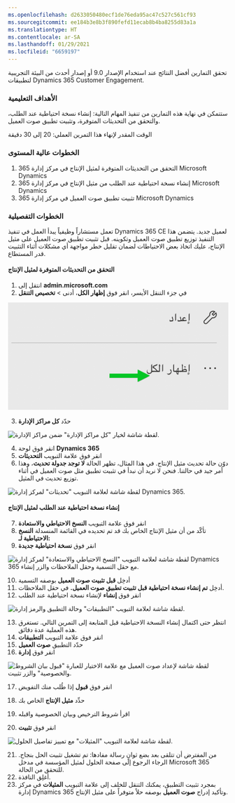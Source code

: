 ```yaml
---
ms.openlocfilehash: d2633050480ecf1de76eda95ac47c527c561cf93
ms.sourcegitcommit: ee184b3e8b3f890fefd11ecab8b4ba8255d83a1a
ms.translationtype: HT
ms.contentlocale: ar-SA
ms.lasthandoff: 01/29/2021
ms.locfileid: "6659197"
---
```

تحقق التمارين أفضل النتائج عند استخدام الإصدار 9.0 أو إصدار أحدث من البيئة التجريبية لتطبيقات Dynamics 365 Customer Engagement.

### <a name="learning-objectives"></a>الأهداف التعليمية

ستتمكن في نهاية هذه التمارين من تنفيذ المهام التالية: إنشاء نسخة احتياطية عند الطلب، والتحقق من التحديثات المتوفرة، وتثبيت تطبيق صوت العميل.

الوقت المقدر لإنهاء هذا التمرين العملي: 20 إلى 30 دقيقة

### <a name="high-level-steps"></a>الخطوات عالية المستوى

1. التحقق من التحديثات المتوفرة لمثيل الإنتاج في مركز إدارة 365 Microsoft Dynamics
2. إنشاء نسخة احتياطية عند الطلب من مثيل الإنتاج في مركز إدارة 365 Microsoft Dynamics
3. تثبيت تطبيق صوت العميل في مركز إدارة 365 Microsoft Dynamics

### <a name="detailed-steps"></a>الخطوات التفصيلية

تعمل مستشاراً وظيفياً يبدأ العمل في تنفيذ Dynamics 365 CE لعميل جديد. يتضمن هذا التنفيذ توزيع تطبيق صوت العميل وتكوينه. قبل تثبيت تطبيق صوت العميل على مثيل الإنتاج، عليك اتخاذ بعض الاحتياطات لضمان تقليل خطر مواجهة أي مشكلات أثناء التثبيت قدر المستطاع.

#### <a name="check-for-updates-available-to-the-production-instance"></a>التحقق من التحديثات المتوفرة لمثيل الإنتاج

1. انتقل إلى **admin.microsoft.com**
2. في جزء التنقل الأيسر، انقر فوق **إظهار الكل**، أدنى > **تخصيص التنقل**

![لقطة شاشة للخيار "إظهار الكل" ضمن تخصيص التنقل.](../media/6_Lab.png)

3. حدّد **كل مراكز الإدارة**

![لقطة شاشة لخيار "كل مراكز الإدارة" ضمن مراكز الإدارة.](../media/7_Lab.png)

4. انقر فوق لوحة **Dynamics 365**
5. انقر فوق علامة التبويب **التحديثات**
6. دوّن حالة تحديث مثيل الإنتاج. في هذا المثال، تظهر الحالة **لا توجد جدولة تحديث**، وهذا أمر جيد في حالتنا. فنحن لا نريد أن نبدأ في تثبيت تطبيق مثل صوت العميل في أثناء توزيع تحديث في المثيل.

![لقطة شاشة لعلامة التبويب "تحديثات" لمركز إدارة Dynamics 365.](../media/8_Lab.png)

#### <a name="create-an-on-demand-backup-of-the-production-instance"></a>إنشاء نسخة احتياطية عند الطلب لمثيل الإنتاج

7. انقر فوق علامة التبويب **النسخ الاحتياطي والاستعادة**
8. تأكّد من أن مثيل الإنتاج الخاص بك قد تم تحديده في القائمة المنسدلة **النسخ الاحتياطية لـ:**
9. انقر فوق **نسخة احتياطية جديدة**

![لقطة شاشة لعلامة التبويب "النسخ الاحتياطي والاستعادة" لمركز إدارة Dynamics 365 مع حقل التسمية وحقل الملاحظات والزر إنشاء.](../media/10_Lab.png)

10. أدخِل **قبل تثبيت صوت العميل** بوصفه التسمية
11. أدخِل **تم إنشاء نسخة احتياطية قبل تثبيت تطبيق صوت العميل.** في حقل الملاحظات.
12. انقر فوق **إنشاء** لإنشاء نسخة احتياطية عند الطلب

![لقطة شاشة لعلامة التبويب "التطبيقات" وحالة التطبيق والرمز إدارة.](../media/11_Lab.png)

13. انتظر حتى اكتمال إنشاء النسخة الاحتياطية قبل المتابعة إلى التمرين التالي. تستغرق هذه العملية عدة دقائق.
14. انقر فوق علامة التبويب **التطبيقات**
15. حدّد التطبيق **صوت العميل**
16. انقر فوق **إدارة**

![لقطة شاشة لإعداد صوت العميل مع علامة الاختيار للعبارة "قبول بيان الشروط والخصوصية" والزر تثبيت.](../media/12_Lab.png)

17. انقر فوق **قبول** إذا طُلب منك التفويض
18. حدِّد **مثيل الإنتاج** الخاص بك
19. اقرأ شروط الترخيص وبيان الخصوصية واقبله

20. انقر فوق **تثبيت**

![لقطة شاشة لعلامة التبويب "المثيلات" مع تمييز تفاصيل الحلول.](../media/13_Lab.png)

21. من المفترض أن تتلقى بعد بضع ثوانٍ رسالة مفادها: تم تشغيل تثبيت الحل بنجاح. الرجاء الرجوع إلى صفحة الحلول لمثيل المؤسسة في مدخل Microsoft 365 للتحقق من الحالة.
22. أغلِق النافذة.
23. بمجرد تثبيت التطبيق، يمكنك التنقل للخلف إلى علامة التبويب **المثيلات** في مركز إدارة Dynamics 365 وتأكيد إدراج **صوت العميل** بوصفه حلاً متوفراً على مثيل الإنتاج.
